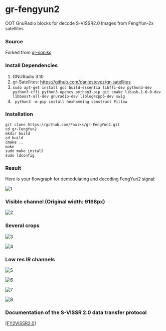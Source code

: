 # gr-fengyun2
OOT GnuRadio blocks for decode S-VISSR2.0 Images from FengYun-2x satellites

### Source
Forked from [gr-soniks](https://github.com/Foxiks/gr-soniks)

### Install Dependencies
1. GNURadio 3.10
2. gr-Satellites: https://github.com/daniestevez/gr-satellites
3. ```sudo apt-get install gcc build-essentia libffi-dev python3-dev python3-cffi python3-opencv python3-pip git cmake libusb-1.0-0-dev libboost-all-dev gnuradio-dev liblog4cpp5-dev swig```
4. ``` python3 -m pip install hexhamming construct Pillow```

### Installation
```
git clone https://github.com/Foxiks/gr-FengYun2.git
cd gr-FengYun2
mkdir build
cd build
cmake ..
make
sudo make install
sudo ldconfig
```

### Result
Here is your flowgraph for demodulating and decoding FengYun2 signal:

![1](/readme/1.png)

### Visible channel (Original width: 9168px)

![2](/readme/3.png)

### Several crops

![3](/readme/1_2.png)

![4](/readme/2.png)

### Low res IR channels

![5](/readme/IR-CH_1.png)

![6](/readme/IR-CH_2.png)

![7](/readme/IR-CH_3.png)

![8](/readme/IR-CH_4.png)

### Documentation of the S-VISSR 2.0 data transfer protocol
[[FY2VISSR2.0](/readme/FY2VISSR2_0_en.pdf)]
